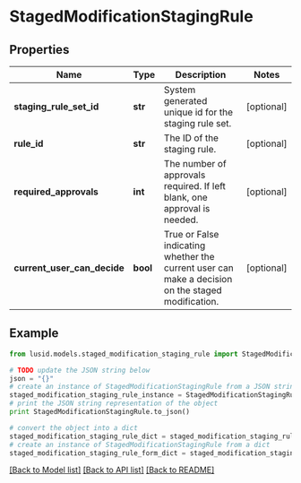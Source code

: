 # StagedModificationStagingRule


## Properties
Name | Type | Description | Notes
------------ | ------------- | ------------- | -------------
**staging_rule_set_id** | **str** | System generated unique id for the staging rule set. | [optional] 
**rule_id** | **str** | The ID of the staging rule. | [optional] 
**required_approvals** | **int** | The number of approvals required. If left blank, one approval is needed. | [optional] 
**current_user_can_decide** | **bool** | True or False indicating whether the current user can make a decision on the staged modification. | [optional] 

## Example

```python
from lusid.models.staged_modification_staging_rule import StagedModificationStagingRule

# TODO update the JSON string below
json = "{}"
# create an instance of StagedModificationStagingRule from a JSON string
staged_modification_staging_rule_instance = StagedModificationStagingRule.from_json(json)
# print the JSON string representation of the object
print StagedModificationStagingRule.to_json()

# convert the object into a dict
staged_modification_staging_rule_dict = staged_modification_staging_rule_instance.to_dict()
# create an instance of StagedModificationStagingRule from a dict
staged_modification_staging_rule_form_dict = staged_modification_staging_rule.from_dict(staged_modification_staging_rule_dict)
```
[[Back to Model list]](../README.md#documentation-for-models) [[Back to API list]](../README.md#documentation-for-api-endpoints) [[Back to README]](../README.md)


